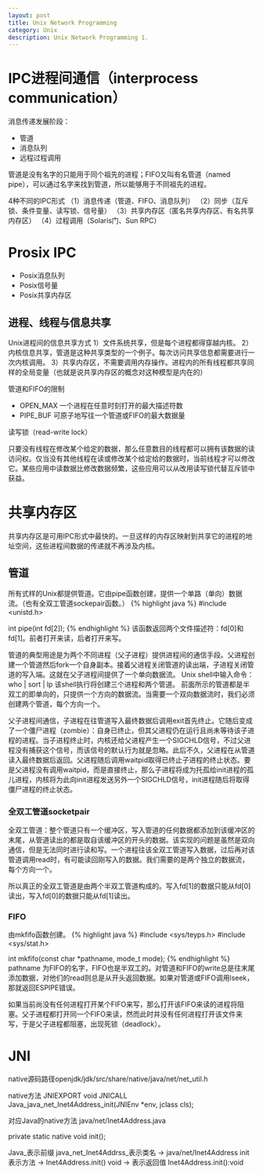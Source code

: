 ```yaml
---
layout: post
title: Unix Network Programming
category: Unix
description: Unix Network Programming 1.
---
```


# IPC进程间通信（interprocess communication）

消息传递发展阶段：
* 管道
* 消息队列
* 远程过程调用

管道是没有名字的只能用于同个祖先的进程；FIFO又叫有名管道（named pipe），可以通过名字来找到管道，所以能够用于不同祖先的进程。

 4种不同的IPC形式
（1）消息传递（管道、FIFO、消息队列）
（2）同步（互斥锁、条件变量、读写锁、信号量）
（3）共享内存区（匿名共享内存区、有名共享内存区）
（4）过程调用（Solaris门、Sun RPC）

# Prosix IPC

* Posix消息队列
* Posix信号量
* Posix共享内存区

## 进程、线程与信息共享
Unix进程间的信息共享方式
1）文件系统共享，但是每个进程都得穿越内核。
2）内核信息共享，管道是这种共享类型的一个例子。每次访问共享信息都需要进行一次内核调用。
3）共享内存区，不需要调用内存操作。进程内的所有线程都共享同样的全局变量（也就是说共享内存区的概念对这种模型是内在的）

管道和FIFO的限制

* OPEN_MAX 一个进程在任意时刻打开的最大描述符数
* PIPE_BUF 可原子地写往一个管道或FIFO的最大数据量

读写锁（read-write lock）

只要没有线程在修改某个给定的数据，那么任意数目的线程都可以拥有该数据的读访问权。仅当没有其他线程在读或修改某个给定给的数据时，当前线程才可以修改它。某些应用中读数据比修改数据频繁，这些应用可以从改用读写锁代替互斥锁中获益。

# 共享内存区

共享内存区是可用IPC形式中最快的。一旦这样的内存区映射到共享它的进程的地址空间，这些进程间数据的传递就不再涉及内核。

## 管道
所有式样的Unix都提供管道。它由pipe函数创建，提供一个单路（单向）数据流。（也有全双工管道sockepair函数。）
{% highlight java %}
#include <unistd.h>

int pipe(int fd[2]);
{% endhighlight %}
该函数返回两个文件描述符：fd[0]和fd[1]。前者打开来读，后者打开来写。

管道的典型用途是为两个不同进程（父子进程）提供进程间的通信手段。父进程创建一个管道然后fork一个自身副本。接着父进程关闭管道的读出端，子进程关闭管道的写入端。这就在父子进程间提供了一个单向数据流。
Unix shell中输入命令：who | sort | lp 该shell执行将创建三个进程和两个管道。
前面所示的管道都是半双工的即单向的，只提供一个方向的数据流。当需要一个双向数据流时，我们必须创建两个管道，每个方向一个。

父子进程间通信，子进程在往管道写入最终数据后调用exit首先终止。它随后变成了一个僵尸进程（zombie）：自身已终止，但其父进程仍在运行且尚未等待该子进程的进程。当子进程终止时，内核还给父进程产生一个SIGCHLD信号，不过父进程没有捕获这个信号，而该信号的默认行为就是忽略。此后不久，父进程在从管道读入最终数据后返回。父进程随后调用waitpid取得已终止子进程的终止状态。要是父进程没有调用waitpid，而是直接终止，那么子进程将成为托孤给init进程的孤儿进程，内核将为此向init进程发送另外一个SIGCHLD信号，init进程随后将取得僵尸进程的终止状态。

### 全双工管道socketpair
全双工管道：整个管道只有一个缓冲区，写入管道的任何数据都添加到该缓冲区的末尾，从管道读出的都是取自该缓冲区的开头的数据。该实现的问题是虽然是双向通信，但是无法同时进行读和写。一个进程往该全双工管道写入数据，过后再对该管道调用read时，有可能读回刚写入的数据。我们需要的是两个独立的数据流，每个方向一个。

所以真正的全双工管道是由两个半双工管道构成的。写入fd[1]的数据只能从fd[0]读出，写入fd[0]的数据只能从fd[1]读出。

### FIFO
由mkfifo函数创建。
{% highlight java %}
#include <sys/teyps.h>
#include <sys/stat.h>

int mkfifo(const char *pathname, mode_t mode);
{% endhighlight %}
pathname 为FIFO的名字，FIFO也是半双工的。对管道和FIFO的write总是往末尾添加数据，对他们的read则总是从开头返回数据。如果对管道或FIFO调用lseek，那就返回ESPIPE错误。

如果当前尚没有任何进程打开某个FIFO来写，那么打开该FIFO来读的进程将阻塞。父子进程都打开同一个FIFO来读，然而此时并没有任何进程打开该文件来写，于是父子进程都阻塞，出现死锁（deadlock）。

# JNI

native源码路径openjdk/jdk/src/share/native/java/net/net_util.h

native方法
JNIEXPORT void JNICALL Java_java_net_Inet4Address_init(JNIEnv *env, jclass cls);

对应Java的native方法
java/net/Inet4Address.java

private static native void init();

Java_表示前缀
java_net_Inet4Addrss_表示类名 -> java/net/Inet4Address
init表示方法 -> Inet4Address.init()
void -> 表示返回值 Inet4Address.init():void



